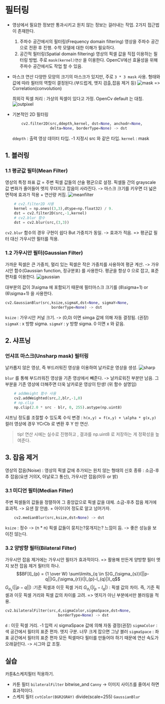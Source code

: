 ﻿# 필터링
* 영상에서 필요한 정보만 통과시키고 원치 않는 정보는 걸러내는 작업.
2가지 접근법이 존재한다.
	1. 주파수 공간에서의 필터링(Frequency domain filtering)
	영상을 주파수 공간으로 전환 후 진행. 수학 모델에 대한 이해가 필요하다.
	2. 공간적 필터링(Spatial domain filtering)
	영상의 픽셀 값을 직접 이용하는 필터링 방법.
	주로 `mask(kernel)연산` 을 이용한다.
	OpenCV에선 효율성을 위해 주파수 공간에서도 작업 할 수 있음.

* 마스크 연산
	다양한 모양의 크기의 마스크가 있지만, 주로 `3 * 3 mask` 사용.
	형태와 값에 따라 필터의 역할이 결정된다.(부드럽게, 엣지 검출,잡음 제거 등)
	![mask](./image/mask.png) 
	=> Correlation(convolution)
	
	최외각 픽셀 처리 : 가상의 픽셀이 있다고 가정. OpenCv default  는 대칭.
	![outpixel](./image/outpixel.png)

* 기본적인 2D 필터링
	```python
		cv2.filter2D(src,ddepth,kernel, dst=None, anchodr=None,
					 delta=None, borderType=None) -> dst 
	```
	`ddepth` : 출력 영상 데이터 타입. -1 지정시 src 와 같은 타입.
	`kernel` : mask

## 1. 블러링
### 1.1 평균값 필터(Mean Filter)
영상의 특정 좌표 값 = 주변 픽셀 값들의 산술 평균으로 설정.
픽셀들 간의 grayscale 값 변화가 줄어들어 엣지 무뎌지고 잡음이 사라진다.
-> 마스크 크기를 키우면 더 넓은 면적에 효과가 적용 + 연산량 커짐.
![meanfilter](./image/meanfilter.png)

```python
	# cv2.filter2D 사용
	kernel = np.ones((3,3),dtype=np.float32) / 9.
	dst = cv2.filter2D(src,-1,kernel)
	# cv2.blur 함수
	dst = cv2.blur(src,(3,3))
```
`cv2.blur` 함수의 경우 구현이 쉽다 But 가중치가 동일. -> 효과가 적음.
=> 평균값 필터 대신 가우시안 필터를 적용.

### 1.2 가우시안 필터(Gaussian Filter)
가까운 픽셀은 큰 가중치, 멀리 있는 픽셀은 작은 가중치를 사용하여 평균 계산.
-> 가우시안 함수(Gaussian function, 정규분포) 를 사용한다.
평균을 항상 0 으로 잡고, 표준 편차를 이용한다.
![gaussian](./image/gaussian.png) 

대부분의 값이 3\sigma 에 포함되기 때문에 필터마스크 크기를 (8\sigma+1) or (6\sigma+1) 을 사용한다.
```python
cv2.GaussianBlur(src,ksize,sigmaX,dst=None, sigmaY=None,
					 borderType=None) -> dst
```
`ksize` : 가우시안 커널 크기. -> (0,0) 이면 simga 값에 의해 자동 결정됨. (권장)
`sigmaX` : x 방향 sigma.
`sigmaY` : y 방향 sigma. 0 이면 x 와 같음.

## 2. 샤프닝
### 언샤프 마스크(Unsharp mask) 필터링
날카롭지 않은 영상, 즉 부드러워진 영상을 이용하여 날카로운 영상을 생성.
![sharp](./image/sharp.png) 

`blur` 를 통해 부드러워진 영상을 기존 영상에서 빼준다. -> 날카로워진 부분만 남음.
그 부분을 기존 영상에 더해주면 더욱 날카로운 영상이 탄생! (위 함수 설명임)
```python
	# addWeight 함수 사용
	cv2.addWeighted(src,2,blr,-1,0)
	# np.clip
	np.clip(2.0 * src - blr, 0, 255).astype(np.uint8)
```
샤프닝 정도를 조절할 수 있도록 수식 변경 : `h(x,y) = f(x,y) + \alpha * g(x,y)` 
컬러 영상에 경우 YCrCb 로 변환 후 Y 만 연산.
> tip! 연산 시에는 실수로 진행하고 , 결과를 np.uint8 로 저장하는 게 정확성을 높여준다.

## 3. 잡음 제거
영상의 잡음(Noise) : 영상의 픽셀 값에 추가되는 원치 않는 형태의 신호
종류 : 소금-후추 잡음(요샌 거의X, 아날로그 통신), 가우시안 잡음(어두 or 밝) 

### 3.1 미디언 필터(Median Filter)
주변 픽셀들의 값들을 정렬하여 그 중앙값으로 픽셀 값을 대체.
소금-후추 잡음 제거에 효과적. -> 요샌 잘 안씀. + 아이디어 정도로 알고 넘어가자.
```python
	cv2.medianBlur(src,ksize,dst=None) -> dst
```
`ksize` : 정수 -> (n * n)
픽셀 값들이 뭉치는?뭉개지는? 느낌이 듬. -> 좋은 성능을 보이진 않는다.

### 3.2 양방향 필터(Bilateral Filter)
가우시안 잡음 제거에는 가우시안 필터가 효과적이다. => 활용해 만든게 양방향 필터
엣지 보전 잡음 제거 필터의 하나.
$$BF[I]_{p} =  {1 \over W} \sum\limits_{q \in S}G_{\sigma_{s}}(||p-q||)G_{\sigma_{r}}(|I_{p}-I_{q}|)I_q$$$G_{\sigma_s}(||p-q||)$ :기준 픽셀과 이웃 픽셀 거리
$G_{\sigma_{r}}(|I_{p}-I_{q}|)$ : 픽셀 값의 차이.
즉, 기준 픽셀과 이웃 픽셀 거리와 픽셀 값의 차이를 고려. => 엣지가 아닌 부분에서만 블러링을 적용.
```python
cv2.bilateralFilter(src,d,sigmaColor,sigmaSpace,dst=None,
						borderType=None) -> dst
```
`d` : 이웃 픽셀 거리. -1 입력 시 sigmaSpace 값에 의해 자동 결정(권장)
`sigmaColor` : 색 공간에서 필터의 표준 편차. 엣지 구분. 너무 크게 잡으면 그냥 블러
`sigmaSpace` : 좌표 공간에서 필터의 표준 편차
모든 픽셀마다 필터를 만들어야 하기 때문에 연산 속도가 오래걸린다. -> 시그마 값 조절.


## 실습
카툰&스케치필터 적용하기.
* 카툰 필터 
	`bilateralFilter` bitwise_and  `Canny` -> 이미지 사이즈를 줄여서 하면 효과적이다.
* 스케치 필터
	`cvtColor(BGR2GRAY)` divide(scale=255) `GaussianBlur`
  
	   
